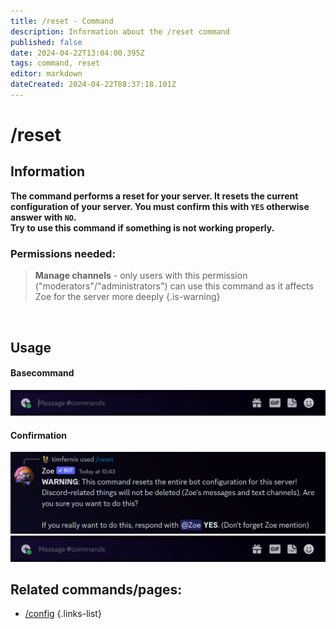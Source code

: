 ```yaml
---
title: /reset - Command
description: Information about the /reset command
published: false
date: 2024-04-22T13:04:00.395Z
tags: command, reset
editor: markdown
dateCreated: 2024-04-22T08:37:18.101Z
---
```


# /reset
## Information
**The command performs a reset for your server. It resets the current configuration of your server. You must confirm this with `YES` otherwise answer with `NO`. <br>
Try to use this command if something is not working properly.**
<br>

### Permissions needed:
>**Manage channels** - only users with this permission ("moderators"/"administrators") can use this command as it affects Zoe for the server more deeply {.is-warning}

<br>

## Usage
#### Basecommand
![en_reset_command.gif](/en_/en_reset_command.gif)
 <br>
 
#### Confirmation
![en_reset_command_3.png](/en_/en_reset_command_3.png)
![en_reset_command_2.gif](/en_/en_reset_command_2.gif)
<br>
 
## Related commands/pages:

- [/config](/en/commands/important/config/)
{.links-list}